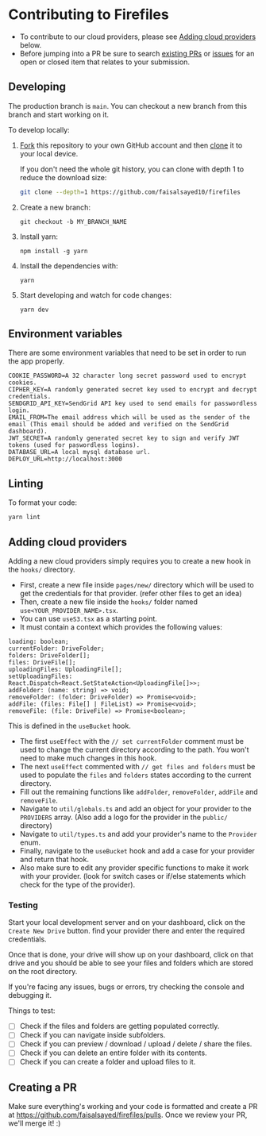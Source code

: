 # Contributing to Firefiles

- To contribute to our cloud providers, please see [Adding cloud providers](#adding-cloud-providers) below.
- Before jumping into a PR be sure to search [existing PRs](https://github.com/faisalsayed10/firefiles/pulls) or [issues](https://github.com/faisalsayed10/firefiles/issues) for an open or closed item that relates to your submission.

## Developing

The production branch is `main`. You can checkout a new branch from this branch and start working on it.

To develop locally:

1. [Fork](https://help.github.com/articles/fork-a-repo/) this repository to your
   own GitHub account and then
   [clone](https://help.github.com/articles/cloning-a-repository/) it to your local device.

   If you don't need the whole git history, you can clone with depth 1 to reduce the download size:

   ```sh
   git clone --depth=1 https://github.com/faisalsayed10/firefiles
   ```

2. Create a new branch:
   ```
   git checkout -b MY_BRANCH_NAME
   ```
3. Install yarn:
   ```
   npm install -g yarn
   ```
4. Install the dependencies with:
   ```
   yarn
   ```
5. Start developing and watch for code changes:
   ```
   yarn dev
   ```

## Environment variables

There are some environment variables that need to be set in order to run the app properly.

```
COOKIE_PASSWORD=A 32 character long secret password used to encrypt cookies.
CIPHER_KEY=A randomly generated secret key used to encrypt and decrypt credentials.
SENDGRID_API_KEY=SendGrid API key used to send emails for passwordless login.
EMAIL_FROM=The email address which will be used as the sender of the email (This email should be added and verified on the SendGrid dashboard).
JWT_SECRET=A randomly generated secret key to sign and verify JWT tokens (used for paswordless logins).
DATABASE_URL=A local mysql database url.
DEPLOY_URL=http://localhost:3000
```

## Linting

To format your code:

```sh
yarn lint
```

## Adding cloud providers

Adding a new cloud providers simply requires you to create a new hook in the `hooks/` directory.

- First, create a new file inside `pages/new/` directory which will be used to get the credentials for that provider. (refer other files to get an idea)
- Then, create a new file inside the `hooks/` folder named `use<YOUR_PROVIDER_NAME>.tsx`.
- You can use `useS3.tsx` as a starting point.
- It must contain a context which provides the following values:

```
loading: boolean;
currentFolder: DriveFolder;
folders: DriveFolder[];
files: DriveFile[];
uploadingFiles: UploadingFile[];
setUploadingFiles: React.Dispatch<React.SetStateAction<UploadingFile[]>>;
addFolder: (name: string) => void;
removeFolder: (folder: DriveFolder) => Promise<void>;
addFile: (files: File[] | FileList) => Promise<void>;
removeFile: (file: DriveFile) => Promise<boolean>;
```

This is defined in the `useBucket` hook.

- The first `useEffect` with the `// set currentFolder` comment must be used to change the current directory according to the path. You won't need to make much changes in this hook.
- The next `useEffect` commented with `// get files and folders` must be used to populate the `files` and `folders` states according to the current directory.
- Fill out the remaining functions like `addFolder`, `removeFolder`, `addFile` and `removeFile`.
- Navigate to `util/globals.ts` and add an object for your provider to the `PROVIDERS` array. (Also add a logo for the provider in the `public/` directory)
- Navigate to `util/types.ts` and add your provider's name to the `Provider` enum.
- Finally, navigate to the `useBucket` hook and add a case for your provider and return that hook.
- Also make sure to edit any provider specific functions to make it work with your provider. (look for switch cases or if/else statements which check for the type of the provider).

### Testing

Start your local development server and on your dashboard, click on the `Create New Drive` button. find your provider there and enter the required credentials.

Once that is done, your drive will show up on your dashboard, click on that drive and you should be able to see your files and folders which are stored on the root directory.

If you're facing any issues, bugs or errors, try checking the console and debugging it.

Things to test:

- [ ] Check if the files and folders are getting populated correctly.
- [ ] Check if you can navigate inside subfolders.
- [ ] Check if you can preview / download / upload / delete / share the files.
- [ ] Check if you can delete an entire folder with its contents.
- [ ] Check if you can create a folder and upload files to it.

## Creating a PR

Make sure everything's working and your code is formatted and create a PR at https://github.com/faisalsayed/firefiles/pulls. Once we review your PR, we'll merge it! :)
